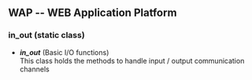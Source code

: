 WAP -- WEB Application Platform
-------------------------------

### in_out  (static class)

* <b><i>in_out</i></b> (Basic I/O functions) <br/>
  This class holds the methods to handle input / output communication channels
